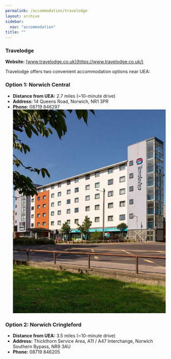```yaml
---
permalink: /accommodation/travelodge
layout: archive
sidebar:
  nav: "accommodation"
title: ""
---
```


### Travelodge

**Website:** [www.travelodge.co.uk](https://www.travelodge.co.uk/)

Travelodge offers two convenient accommodation options near UEA:

### Option 1: Norwich Central  
- **Distance from UEA:** 2.7 miles (~10-minute drive)  
- **Address:** 14 Queens Road, Norwich, NR1 3PR  
- **Phone:** 08719 846297  
![Travelodge](../assets/images/travelodge.JPG "Travelodge")

### Option 2: Norwich Cringleford  
- **Distance from UEA:** 3.5 miles (~10-minute drive)  
- **Address:** Thickthorn Service Area, A11 / A47 Interchange, Norwich Southern Bypass, NR9 3AU  
- **Phone:** 08719 846205
